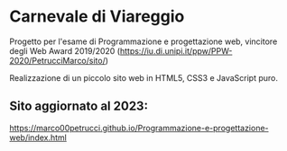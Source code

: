 # Carnevale di Viareggio
Progetto per l'esame di Programmazione e progettazione web, vincitore degli Web Award 2019/2020 (https://iu.di.unipi.it/ppw/PPW-2020/PetrucciMarco/sito/)

Realizzazione di un piccolo sito web in HTML5, CSS3 e JavaScript puro.

## Sito aggiornato al 2023:
https://marco00petrucci.github.io/Programmazione-e-progettazione-web/index.html
